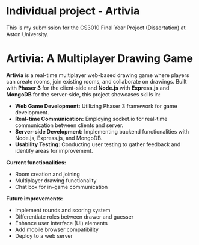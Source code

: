 # Individual project - Artivia
This is my submission for the CS3010 Final Year Project (Dissertation) at Aston University.

# Artivia: A Multiplayer Drawing Game

**Artivia** is a real-time multiplayer web-based drawing game where players can create rooms, join existing rooms, and collaborate on drawings. Built with **Phaser 3** for the client-side and **Node.js** with **Express.js** and **MongoDB** for the server-side, this project showcases skills in:

* **Web Game Development:** Utilizing Phaser 3 framework for game development.
* **Real-time Communication:** Employing socket.io for real-time communication between clients and server.
* **Server-side Development:** Implementing backend functionalities with Node.js, Express.js, and MongoDB.
* **Usability Testing:** Conducting user testing to gather feedback and identify areas for improvement.

**Current functionalities:**

* Room creation and joining
* Multiplayer drawing functionality
* Chat box for in-game communication

**Future improvements:**

* Implement rounds and scoring system
* Differentiate roles between drawer and guesser
* Enhance user interface (UI) elements
* Add mobile browser compatibility
* Deploy to a web server

